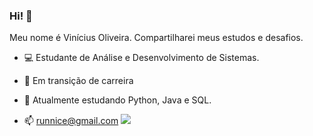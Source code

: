 ### Hi! 👋

Meu nome é Vinícius Oliveira. Compartilharei meus estudos e desafios.

- 💻 Estudante de Análise e Desenvolvimento de Sistemas.

- 🚧 Em transição de carreira

- 🌱 Atualmente estudando Python, Java e SQL.

- 📫 runnice@gmail.com <img src="https://img.shields.io/badge/linkedin-%230077B5.svg?&style=for-the-badge&logo=linkedin&logoColor=white" />

  ```
   
  ```


